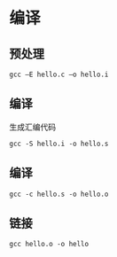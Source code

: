 # 编译

## 预处理

```shell
gcc –E hello.c –o hello.i
```

##  编译
生成汇编代码
```shell
gcc -S hello.i -o hello.s
```

## 编译
```shell
gcc -c hello.s -o hello.o
```

## 链接
```shell
gcc hello.o -o hello
```
